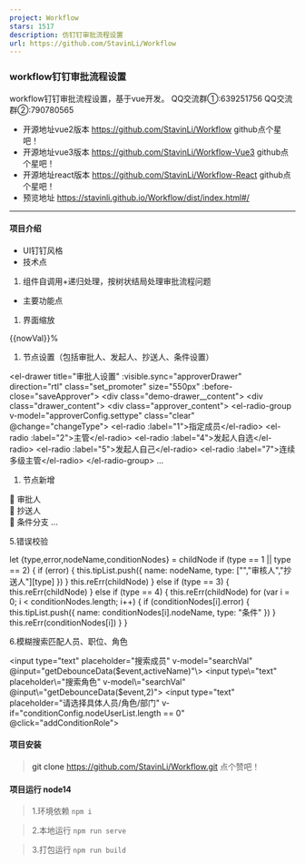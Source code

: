 ```yaml
---
project: Workflow
stars: 1517
description: 仿钉钉审批流程设置
url: https://github.com/StavinLi/Workflow
---
```


### workflow钉钉审批流程设置

workflow钉钉审批流程设置，基于vue开发。 QQ交流群①:639251756 QQ交流群②:790780565

-   开源地址vue2版本 https://github.com/StavinLi/Workflow github点个星吧！
-   开源地址vue3版本 https://github.com/StavinLi/Workflow-Vue3 github点个星吧！
-   开源地址react版本 https://github.com/StavinLi/Workflow-React github点个星吧！
-   预览地址 https://stavinli.github.io/Workflow/dist/index.html#/

* * *

#### 项目介绍

-   UI钉钉风格
-   技术点

1.  组件自调用+递归处理，按树状结局处理审批流程问题

-   主要功能点

1.  界面缩放

<div class\="zoom"\>
	<div :class\="'zoom-out'+ (nowVal==50?' disabled':'')" @click\="zoomSize(1)"\></div\>
    <span\>{{nowVal}}%</span\>
    <div :class\="'zoom-in'+ (nowVal==300?' disabled':'')" @click\="zoomSize(2)"\></div\>
</div\>

1.  节点设置（包括审批人、发起人、抄送人、条件设置）

<el-drawer title\="审批人设置" :visible.sync\="approverDrawer" direction\="rtl" class\="set\_promoter" size\="550px" :before-close\="saveApprover"\> 
    <div class\="demo-drawer\_\_content"\>
        <div class\="drawer\_content"\>
            <div class\="approver\_content"\>
                <el-radio-group v-model\="approverConfig.settype" class\="clear" @change\="changeType"\>
                    <el-radio :label\="1"\>指定成员</el-radio\>
                    <el-radio :label\="2"\>主管</el-radio\>
                    <el-radio :label\="4"\>发起人自选</el-radio\>
                    <el-radio :label\="5"\>发起人自己</el-radio\>
                    <el-radio :label\="7"\>连续多级主管</el-radio\>
                </el-radio-group\>
                ...

1.  节点新增

<div class\="add-node-btn"\>
    <el-popover placement\="right-start" v-model\="visible"\>
          <div class\="add-node-popover-body"\>
              <a class\="add-node-popover-item approver" @click\="addType(1)"\>
                  <div class\="item-wrapper"\>
                      <span class\="iconfont"\></span\>
                  </div\>
                  <p\>审批人</p\>
              </a\>
              <a class\="add-node-popover-item notifier" @click\="addType(2)"\>
                  <div class\="item-wrapper"\>
                      <span class\="iconfont"\></span\>
                  </div\>
                  <p\>抄送人</p\>
              </a\>
              <a class\="add-node-popover-item condition" @click\="addType(4)"\>
                  <div class\="item-wrapper"\>
                      <span class\="iconfont"\></span\>
                  </div\>
                  <p\>条件分支</p\>
              </a\>
          </div\>
          ...

5.错误校验

let {type,error,nodeName,conditionNodes} \= childNode
if (type \== 1 || type \== 2) {
    if (error) {
        this.tipList.push({ name: nodeName, type: \["","审核人","抄送人"\]\[type\] })
    }
    this.reErr(childNode)
} else if (type \== 3) {
    this.reErr(childNode)
} else if (type \== 4) {
    this.reErr(childNode)
    for (var i \= 0; i < conditionNodes.length; i++) {
        if (conditionNodes\[i\].error) {
            this.tipList.push({ name: conditionNodes\[i\].nodeName, type: "条件" })
        }
        this.reErr(conditionNodes\[i\])
    }
}

6.模糊搜索匹配人员、职位、角色

<input type\="text" placeholder\="搜索成员" v-model\="searchVal" @input\="getDebounceData($event,activeName)"\>
<input type\="text" placeholder\="搜索角色" v-model\="searchVal" @input\="getDebounceData($event,2)"\>
<input type\="text" placeholder\="请选择具体人员/角色/部门" v-if\="conditionConfig.nodeUserList.length == 0" @click\="addConditionRole"\>

#### 项目安装

> git clone https://github.com/StavinLi/Workflow.git 点个赞吧！

#### 项目运行 **node14**

> 1.环境依赖 `npm i`

> 2.本地运行 `npm run serve`

> 3.打包运行 `npm run build`
